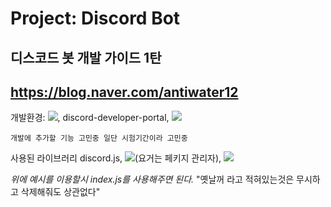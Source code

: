 # Project: Discord Bot 

## 디스코드 봇 개발 가이드 1탄
## https://blog.naver.com/antiwater12

개발환경: <img src="https://img.shields.io/badge/visualstudiocode-007ACC?style=for-the-badge&logo=visualstudiocode&logoColor=#007ACC">, discord-developer-portal, <img src="https://img.shields.io/badge/discord-5865F2?style=for-the-badge&logo=discord&logoColor=#5865F2">

``개발에 추가할 기능 고민중 일단 시험기간이라 고민중``

사용된 라이브러리 discord.js, <img src="https://img.shields.io/badge/npm-CB3837?style=for-the-badge&logo=npm&logoColor=#CB3837">(요거는 페키지 관리자), <img src="https://img.shields.io/badge/node.js-339933?style=for-the-badge&logo=nodedotjs&logoColor=white">


*위에 예시를 이용할시 index.js를 사용해주면 된다.*
"옛날꺼 라고 적혀있는것은 무시하고 삭제해줘도 상관없다"
